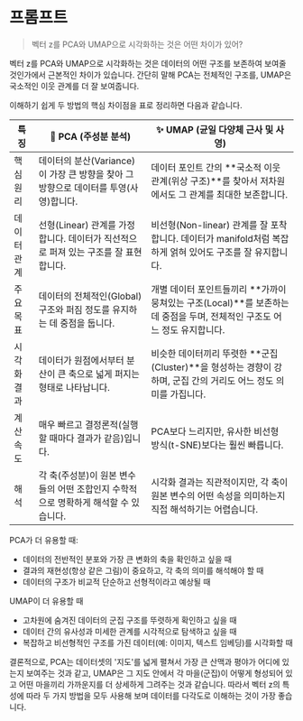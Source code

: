 # 프롬프트
>벡터 z를 PCA와 UMAP으로 시각화하는 것은 어떤 차이가 있어?

벡터 z를 PCA와 UMAP으로 시각화하는 것은 데이터의 어떤 구조를 보존하여 보여줄 것인가에서 근본적인 차이가 있습니다. 간단히 말해 PCA는 전체적인 구조를, UMAP은 국소적인 이웃 관계를 더 잘 보여줍니다.

이해하기 쉽게 두 방법의 핵심 차이점을 표로 정리하면 다음과 같습니다.

| 특징 | 👑 PCA (주성분 분석) | ✨ UMAP (균일 다양체 근사 및 사영) |
| --- | --- | --- |
| 핵심 원리 | 데이터의 분산(Variance)이 가장 큰 방향을 찾아 그 방향으로 데이터를 투영(사영)합니다. | 데이터 포인트 간의 **국소적 이웃 관계(위상 구조)**를 찾아서 저차원에서도 그 관계를 최대한 보존합니다. |
| 데이터 관계 | 선형(Linear) 관계를 가정합니다. 데이터가 직선적으로 퍼져 있는 구조를 잘 표현합니다. | 비선형(Non-linear) 관계를 잘 포착합니다. 데이터가 manifold처럼 복잡하게 얽혀 있어도 구조를 잘 유지합니다. |
| 주요 목표 | 데이터의 전체적인(Global) 구조와 퍼짐 정도를 유지하는 데 중점을 둡니다. | 개별 데이터 포인트들끼리 **가까이 뭉쳐있는 구조(Local)**를 보존하는 데 중점을 두며, 전체적인 구조도 어느 정도 유지합니다. |
| 시각화 결과 | 데이터가 원점에서부터 분산이 큰 축으로 넓게 퍼지는 형태로 나타납니다. | 비슷한 데이터끼리 뚜렷한 **군집(Cluster)**을 형성하는 경향이 강하며, 군집 간의 거리도 어느 정도 의미를 가집니다. |
| 계산 속도 | 매우 빠르고 결정론적(실행할 때마다 결과가 같음)입니다. | PCA보다 느리지만, 유사한 비선형 방식(t-SNE)보다는 훨씬 빠릅니다. |
| 해석 | 각 축(주성분)이 원본 변수들의 어떤 조합인지 수학적으로 명확하게 해석할 수 있습니다. | 시각화 결과는 직관적이지만, 각 축이 원본 변수의 어떤 속성을 의미하는지 직접 해석하기는 어렵습니다. |

PCA가 더 유용할 때:
- 데이터의 전반적인 분포와 가장 큰 변화의 축을 확인하고 싶을 때
- 결과의 재현성(항상 같은 그림)이 중요하고, 각 축의 의미를 해석해야 할 때
- 데이터의 구조가 비교적 단순하고 선형적이라고 예상될 때

UMAP이 더 유용할 때
- 고차원에 숨겨진 데이터의 군집 구조를 뚜렷하게 확인하고 싶을 때
- 데이터 간의 유사성과 미세한 관계를 시각적으로 탐색하고 싶을 때
- 복잡하고 비선형적인 구조를 가진 데이터(예: 이미지, 텍스트 임베딩)를 시각화할 때

결론적으로, PCA는 데이터셋의 '지도'를 넓게 펼쳐서 가장 큰 산맥과 평야가 어디에 있는지 보여주는 것과 같고, UMAP은 그 지도 안에서 각 마을(군집)이 어떻게 형성되어 있고 어떤 마을끼리 가까운지를 더 상세하게 그려주는 것과 같습니다. 따라서 벡터 z의 특성에 따라 두 가지 방법을 모두 사용해 보며 데이터를 다각도로 이해하는 것이 가장 좋습니다.


